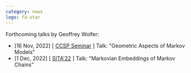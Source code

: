```yaml
---
category: news
logo: fa-star
---
```


Forthcoming talks by Geoffrey Wolfer:
<ul>
   <li> [16 Nov, 2022] [ <a href="http://ccsp.ece.umd.edu/" target="_blank">CCSP Seminar</a> ]  Talk: "Geometric Aspects of Markov Models" </li>
   <li> [1 Dec, 2022] [ <a href="https://www.gakkai-web.net/sita/ad_pro/" target="_blank">SITA'22</a> ]  Talk: "Markovian Embeddings of Markov Chains" </li>
</ul>

